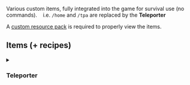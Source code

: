 Various custom items, fully integrated into the game for survival use (no commands).
&nbsp;&nbsp;&nbsp;i.e. `/home` and `/tpa` are replaced by the **Teleporter**

A [custom resource pack](https://github.com/MaliciousFiles/SMPItems/raw/main/SMPItems%20Resource%20Pack.zip) is required to properly view the items.

## Items (+ recipes)
<details>
  <summary>&nbsp;<h3>Teleporter</h3></summary>
  
  All recipes are shown in the recipe book, but some recipes require multiple of an item.<br>

  Allows you to teleport to either a linked anchor or a linked teleporter (if held by a player), up to a limited range. Limited number of anchor connections, but unlimited other teleporters. Teleporters can be linked by crafting them together. Can be repaired in an anvil using ender pearls. Taking damage cancels teleport.
  #### Teleporter
    Base Range: 500
    Base Uses: 5
    Base Use Time: 10
    Base Connections: 1
  ![image](https://github.com/user-attachments/assets/f9024200-4f2a-46f4-9ef1-5481478e3dbb)
  
  #### Evolved Teleporter
    Base Range: 1000
    Base Uses: 10
    Base Use Time: 10
    Base Connections: 1
  ![image](https://github.com/user-attachments/assets/3830feb0-75cc-4a1f-83b7-c2fedae8dd82)

  #### Teleportation Anchor
  ![image](https://github.com/user-attachments/assets/f530054c-6882-4129-b414-b997337a82d2)

  <details>
    <summary>&nbsp;<h3>Upgrades</h3></summary>

  Can be applied up to twice to both base and evolved teleporters.
  ### Range
    Range: +750
  ![image](https://github.com/user-attachments/assets/cb22d8c6-83d1-4467-a542-8f0ceed2d7a7)

  ### Use Time
    Use Time: -3
  ![image](https://github.com/user-attachments/assets/bc1df5e7-ca7d-4118-9320-cd7ab1a41928)

  ### Connections
    Connections: +2
  ![image](https://github.com/user-attachments/assets/8e76bf27-adcc-4725-8376-7b2c23908915)

  ### Uses
    Uses: +5
  ![image](https://github.com/user-attachments/assets/0b5e1310-f7e0-4966-8497-a852f89a7c20)
  </details>
  <details>
    <summary>&nbsp;<h3>Final Upgrades</h3></summary>

  Can be applied once to evolved teleporters which have all of the normal upgrade variant.
  ### Range
    Range: infinite
  ![image](https://github.com/user-attachments/assets/0049e1fd-9456-4b19-b472-095b3bb0cf40)

  ### Use Time
    Use Time: 2
    Getting damaged no longer cancels teleportation.
  ![image](https://github.com/user-attachments/assets/c8fd896b-bc4a-4199-a551-9801e8fd7b07)

  ### Connections
    Connections: infinite
  ![image](https://github.com/user-attachments/assets/5f6e2979-53b6-4612-b071-5dd7a7241cee)

  ### Uses
    Uses: infinite
  ![image](https://github.com/user-attachments/assets/68f99844-92c4-4a92-a1f4-ace8118c5930)
  </details>
</details>
